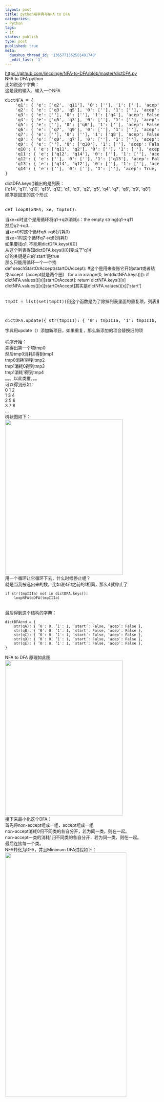 ```yaml
---
layout: post
title: python用字典写NFA to DFA
categories:
- Python
tags:
- it
status: publish
type: post
published: true
meta:
  duoshuo_thread_id: '1365771562581491748'
  _edit_last: '1'
---
```

<div><a href="https://github.com/lincolnge/NFA-to-DFA/blob/master/dictDFA.py">https://github.com/lincolnge/NFA-to-DFA/blob/master/dictDFA.py</a></div>

<div>NFA to DFA python</div>
比如说这个字典：

<div>
这是我的输入，输入一个NFA
<pre>
dictNFA = {
    'q1': { 'e': ['q2', 'q11'], '0': [''], '1': [''], 'acep': False, 'start': True },
    'q2': { 'e': ['q3', 'q5'], '0': [''], '1': [''], 'acep': False, 'start': False },
    'q3': { 'e': [''], '0': [''], '1': ['q4'], 'acep': False, 'start': False },
    'q4': { 'e': ['q5', 'q3'], '0': [''], '1': [''], 'acep': False, 'start': False },
    'q5': { 'e': [''], '0': ['q6'], '1': [''], 'acep': False, 'start': False },
    'q6': { 'e': ['q7', 'q9'], '0': [''], '1': [''], 'acep': False, 'start': False },
    'q7': { 'e': [''], '0': [''], '1': ['q8'], 'acep': False, 'start': False },
    'q8': { 'e': ['q9', 'q7'], '0': [''], '1': [''], 'acep': False, 'start': False },
    'q9': { 'e': [''], '0': ['q10'], '1': [''], 'acep': False, 'start': False },
    'q10': { 'e': ['q11', 'q2'], '0': [''], '1': [''], 'acep': False, 'start': False },
    'q11': { 'e': ['q12', 'q14'], '0': [''], '1': [''], 'acep': False, 'start': False },
    'q12': { 'e': [''], '0': [''], '1': ['q13'], 'acep': False, 'start': False },
    'q13': { 'e': ['q14', 'q12'], '0': [''], '1': [''], 'acep': False, 'start': False },
    'q14': { 'e': [''], '0': [''], '1': [''], 'acep': True, 'start': False },
}
</pre>

</div>

<div>dictDFA.keys()输出的是列表：</div>
    ['q14', 'q11', 'q10', 'q13', 'q12', 'q1', 'q3', 'q2', 'q5', 'q4', 'q7', 'q6', 'q9', 'q8']
<div>顺序是固定的这个形式</div>
<br />

<pre>def loopB(xNFA, xe, tmpInI):</pre>
<div>当xe=ε时这个是用循环将q1-&gt;q2(消耗<span>ε：the empty string)q1-&gt;q11</span></div>
<div>然后q2-&gt;q3...</div>
<div>当xe=0时这个循环q5-&gt;q6(消耗0）</div>
<div>当xe=1时这个循环q7-&gt;q8(消耗1）</div>

<div>如果要找q1, 不能用dictDFA.keys()[0]</div>
<div>从这个列表得知dictDFA.keys()[0]变成了'q14'</div>

<div>q1的关键是它的'start'是true</div>
<div>那么只能用循环一个一个找</div>

<div>
    def seachStartOrAccept(startOrAccept): #这个是用来查账它开始start或者结束accept（accept就是两个圈）
        for x in xrange(0, len(dictNFA.keys())):
            if dictNFA.values()[x][startOrAccept]:
                return dictNFA.keys()[x]
    dictNFA.values()[x][startOrAccept]其实是dictNFA.values()[x]['start']
</div>

<br />
<pre>tmpII = list(set(tmpII))用这个函数是为了除掉列表里面的重复项，列表重复是允许的，字典里面重复是不允许的。</pre>
<br />
<pre>dictDFA.update({ str(tmpIII): { '0': tmpIIIa, '1': tmpIIIb, 'start': False, 'acep': False } })</pre>
<div>字典用update（）添加新项目，如果重复，那么新添加的项会替换旧的项</div>
<br />
<div>程序开始：</div>
<div>先得出第一个项tmp0</div>
<div>然后tmp0消耗0得到tmp1</div>
<div>tmp0消耗1得到tmp2</div>
<div>tmp1消耗0得到tmp3</div>
<div>tmp1消耗1得到tmp4</div>
<div>。。。以此类推。。。</div>
<div>可以得到形如：</div>
<div>0 1 2</div>
<div>1 3 4</div>
<div>2 5 6</div>
<div>3 7 8</div>
<div>...</div>
<div>树状图如下：</div>

<div>
<img alt="" src="http://lincolnge.duapp.com/wp-content/uploads/pic/626a2e8dgd818660c407d&amp;690.jpg" width="385" height="509" name="image_operate_22101363499632793" />
</div>

<div>用一个循环让它循环下去，什么时候停止呢？</div>
<div>就是当我被选出来的数，比如说4和之前的1相同，那么4就停止了</div>

    if str(tmpIIIa) not in dictDFA.keys():
        loopNFAtoDFA(tmpIIIa)

<br />

<div>最后得到这个结构的字典：</div>

    dictDFAend = {
        str(qA): { ’0′: 0, ’1′: 1, ‘start’: False, ‘acep’: False },
        str(qB): { ’0′: 0, ’1′: 1, ‘start’: False, ‘acep’: False },
        str(qC): { ’0′: 0, ’1′: 1, ‘start’: False, ‘acep’: False },
        str(qD): { ’0′: 0, ’1′: 1, ‘start’: False, ‘acep’: False },
        str(qE): { ’0′: 0, ’1′: 1, ‘start’: False, ‘acep’: False },
    }

<div>NFA to DFA 原理如此图</div>

<div>
<img alt="" src="http://lincolnge.duapp.com/wp-content/uploads/pic/626a2e8dgd8187db392c5&amp;690.jpg" width="385" height="509" name="image_operate_22101363499632793" />
</div>

<div>接下来最小化这个DFA：</div>

<div>首先将non-accept组成一组，accept组成一组</div>
<div>non-accept消耗0归不同类的各自分开，若为同一类，则在一起。</div>
<div>non-accept一类的消耗1归不同类的各自分开，若为同一类，则在一起。</div>
<div>最后连接每一个类。</div>

<div>NFA转化为DFA，并且Minimum DFA过程如下：</div>

<div>
<img alt="" src="http://lincolnge.duapp.com/wp-content/uploads/pic/626a2e8dgd81895f987bd&amp;690.jpg" width="397" height="800" name="image_operate_62251363500041337" />
</div>


